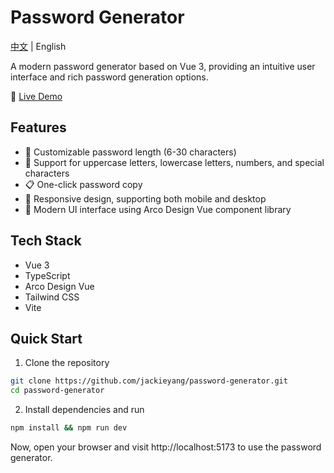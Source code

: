 # Password Generator

[中文](./README.md) | English

A modern password generator based on Vue 3, providing an intuitive user interface and rich password generation options.

🔗 [Live Demo](https://jackieyang.github.io/password-generator)

## Features

- 🔐 Customizable password length (6-30 characters)
- 🔡 Support for uppercase letters, lowercase letters, numbers, and special characters
- 📋 One-click password copy
- 📱 Responsive design, supporting both mobile and desktop
- 🎨 Modern UI interface using Arco Design Vue component library

## Tech Stack

- Vue 3
- TypeScript
- Arco Design Vue
- Tailwind CSS
- Vite

## Quick Start

1. Clone the repository
```sh
git clone https://github.com/jackieyang/password-generator.git
cd password-generator
```

2. Install dependencies and run
```sh
npm install && npm run dev
```

Now, open your browser and visit http://localhost:5173 to use the password generator.